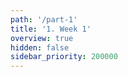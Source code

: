 ```yaml
---
path: '/part-1'
title: '1. Week 1'
overview: true
hidden: false
sidebar_priority: 200000
---
```


<pages-in-this-section></pages-in-this-section>

<exercises-in-this-section></exercises-in-this-section>

